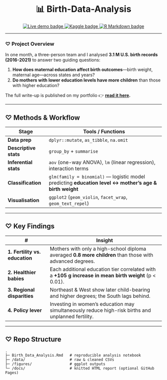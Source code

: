 <!-- ---------------------------------------------------------
  Birth-Data-Analysis · Maternal Education & Birth Outcomes
---------------------------------------------------------- -->

<h1 align="center">📊 Birth-Data-Analysis</h1>

<p align="center">
  <a href="https://raameena.github.io/Portfolio/posts/BirthDataAnalysis_Post/">
    <img src="https://img.shields.io/badge/demo-live%20post-2ea44f?logo=githubpages&logoColor=white" alt="Live demo badge">
  </a>
  <a href="https://www.kaggle.com/datasets/danbraswell/temporary-us-births">
    <img src="https://img.shields.io/badge/dataset-Kaggle-blue?logo=kaggle" alt="Kaggle badge">
  </a>
  <a href="[https://github.com/raameena/Birth-Data-Analysis/blob/main/Birth_Data_Analysis.Rmd](https://github.com/raameena/Birth-Data-Analysis/blob/main/Research_Births.Rmd)">
    <img src="https://img.shields.io/badge/code-R%20Markdown-75AADB?logo=r" alt="R Markdown badge">
  </a>
</p>

---

### ♡ Project Overview
In one month, a three-person team and I analysed **3.1 M U.S. birth records (2016-2021)** to answer two guiding questions:

1. **How does maternal education affect birth outcomes**—birth weight, maternal age—across states and years?
2. **Do mothers with lower education levels have more children** than those with higher education?

The full write-up is published on my portfolio 👉 **[read it here](https://raameena.github.io/Portfolio/posts/BirthDataAnalysis_Post/).**

---

## ♡ Methods & Workflow

| Stage | Tools / Functions |
|-------|-------------------|
| **Data prep** | `dplyr::mutate`, `as_tibble`, `na.omit` |
| **Descriptive stats** | `group_by` + `summarise` |
| **Inferential stats** | `aov` (one-way ANOVA), `lm` (linear regression), interaction terms |
| **Classification** | `glm(family = binomial)` — logistic model predicting **education level ↔︎ mother’s age & birth weight** |
| **Visualisation** | `ggplot2` (`geom_violin`, `facet_wrap`, `geom_text_repel`) |

---

## ♡ Key Findings

| # | Insight |
|---|---------|
| **1. Fertility vs. education** | Mothers with only a high-school diploma averaged **0.8 more children** than those with advanced degrees. |
| **2. Healthier babies** | Each additional education tier correlated with a **+105 g increase in mean birth weight** (p < 0.01). |
| **3. Regional disparities** | Northeast & West show later child-bearing and higher degrees; the South lags behind. |
| **4. Policy lever** | Investing in women’s education may simultaneously reduce high-risk births and unplanned fertility. |

---

## ♡ Repo Structure

```text
.
├─ Birth_Data_Analysis.Rmd   # reproducible analysis notebook
├─ /data/                    # raw & cleaned CSVs
├─ /figures/                 # ggplot outputs
└─ /docs/                    # knitted HTML report (optional GitHub Pages)
